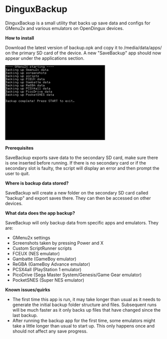 # DinguxBackup
DinguxBackup is a small utility that backs up save data and configs for GMenu2x and various emulators on OpenDingux devices.

**How to install**

Download the latest version of backup.opk and copy it to /media/data/apps/ on the primary SD card of the device. A new "SaveBackup" app should now appear under the applications section.

![screenshot01](/screenshots/screenshot01.png)

**Prerequisites**

SaveBackup exports save data to the secondary SD card, make sure there is one inserted before running. If there is no secondary card or if the secondary slot is faulty, the script will display an error and then prompt the user to quit.

**Where is backup data stored?**

SaveBackup will create a new folder on the secondary SD card called "backup" and export saves there. They can then be accessed on other devices.

**What data does the app backup?**

SaveBackup will only backup data from specific apps and emulators. They are:
- GMenu2x settings
- Screenshots taken by pressing Power and X
- Custom ScriptRunner scripts
- FCEUX (NES emulator)
- Gambatte (GameBoy emulator)
- ReGBA (GameBoy Advance emulator)
- PCSX4all (PlayStation 1 emulator)
- PicoDrive (Sega Master System/Genesis/Game Gear emulator)
- PocketSNES (Super NES emulator)

**Known issues/quirks**
- The first time this app is run, it may take longer than usual as it needs to generate the initial backup folder structure and files. Subsequent runs will be much faster as it only backs up files that have changed since the last backup.
- After running the backup app for the first time, some emulators might take a little longer than usual to start up. This only happens once and should not affect any save progress.
